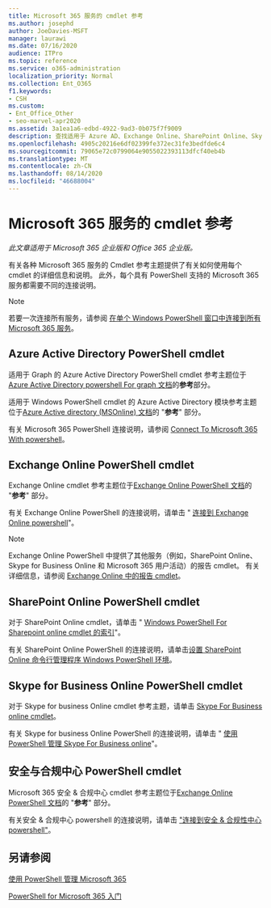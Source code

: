 ```yaml
---
title: Microsoft 365 服务的 cmdlet 参考
ms.author: josephd
author: JoeDavies-MSFT
manager: laurawi
ms.date: 07/16/2020
audience: ITPro
ms.topic: reference
ms.service: o365-administration
localization_priority: Normal
ms.collection: Ent_O365
f1.keywords:
- CSH
ms.custom:
- Ent_Office_Other
- seo-marvel-apr2020
ms.assetid: 3a1ea1a6-edbd-4922-9ad3-0b075f7f9009
description: 查找适用于 Azure AD、Exchange Online、SharePoint Online、Skype for Business Online 和安全 & 合规性的 Microsoft 365 PowerShell cmdlet 参考主题。
ms.openlocfilehash: 4905c20216e6df02399fe372ec31fe3bedfde6c4
ms.sourcegitcommit: 79065e72c0799064e9055022393113dfcf40eb4b
ms.translationtype: MT
ms.contentlocale: zh-CN
ms.lasthandoff: 08/14/2020
ms.locfileid: "46688004"
---
```

# <a name="cmdlet-references-for-microsoft-365-services"></a>Microsoft 365 服务的 cmdlet 参考

*此文章适用于 Microsoft 365 企业版和 Office 365 企业版。* 

有关各种 Microsoft 365 服务的 Cmdlet 参考主题提供了有关如何使用每个 cmdlet 的详细信息和说明。 此外，每个具有 PowerShell 支持的 Microsoft 365 服务都需要不同的连接说明。
  
> [!NOTE]
> 若要一次连接所有服务，请参阅 [在单个 Windows PowerShell 窗口中连接到所有 Microsoft 365 服务](connect-to-all-microsoft-365-services-in-a-single-windows-powershell-window.md)。 
  
## <a name="azure-active-directory-powershell-cmdlets"></a>Azure Active Directory PowerShell cmdlet

适用于 Graph 的 Azure Active Directory PowerShell cmdlet 参考主题位于[Azure Active Directory powershell For graph 文档](https://docs.microsoft.com/powershell/azure/active-directory/install-adv2?view=azureadps-2.0)的**参考**部分。

适用于 Windows PowerShell cmdlet 的 Azure Active Directory 模块参考主题位于[Azure Active directory (MSOnline) 文档](https://docs.microsoft.com/powershell/azure/active-directory/overview?view=azureadps-1.0)的 "**参考**" 部分。

有关 Microsoft 365 PowerShell 连接说明，请参阅 [Connect To Microsoft 365 With powershell](connect-to-microsoft-365-powershell.md)。
  
## <a name="exchange-online-powershell-cmdlets"></a>Exchange Online PowerShell cmdlet

Exchange Online cmdlet 参考主题位于[Exchange Online PowerShell 文档](https://docs.microsoft.com/powershell/exchange/exchange-online/exchange-online-powershell?view=exchange-ps)的 "**参考**" 部分。
  
有关 Exchange Online PowerShell 的连接说明，请单击 " [连接到 Exchange Online powershell](https://go.microsoft.com/fwlink/p/?LinkId=396554)"。
  
> [!NOTE]
> Exchange Online PowerShell 中提供了其他服务（例如，SharePoint Online、Skype for Business Online 和 Microsoft 365 用户活动）的报告 cmdlet。 有关详细信息，请参阅 [Exchange Online 中的报告 cmdlet](https://go.microsoft.com/fwlink/p/?LinkId=691595)。 
  
## <a name="sharepoint-online-powershell-cmdlets"></a>SharePoint Online PowerShell cmdlet

对于 SharePoint Online cmdlet，请单击 " [Windows PowerShell For Sharepoint online cmdlet 的索引](https://go.microsoft.com/fwlink/p/?LinkId=691476)"。
  
有关 SharePoint Online PowerShell 的连接说明，请单击[设置 SharePoint Online 命令行管理程序 Windows PowerShell 环境](https://go.microsoft.com/fwlink/p/?LinkId=691603)。
  
## <a name="skype-for-business-online-powershell-cmdlets"></a>Skype for Business Online PowerShell cmdlet

对于 Skype for business Online cmdlet 参考主题，请单击 [Skype For Business online cmdlet](https://technet.microsoft.com/library/mt228132.aspx)。
  
有关 Skype for business Online PowerShell 的连接说明，请单击 " [使用 PowerShell 管理 Skype For Business online](manage-skype-for-business-online-with-microsoft-365-powershell.md)"。

## <a name="security-amp-compliance-center-powershell-cmdlets"></a>安全与合规中心 PowerShell cmdlet

Microsoft 365 安全 &amp; 合规中心 cmdlet 参考主题位于[Exchange Online PowerShell 文档](https://docs.microsoft.com/powershell/exchange/exchange-online/exchange-online-powershell?view=exchange-ps)的 "**参考**" 部分。
  
有关安全 &amp; 合规中心 powershell 的连接说明，请单击 ["连接到安全 &amp; 合规性中心 powershell"](https://docs.microsoft.com/powershell/exchange/connect-to-scc-powershell?view=exchange-ps)。


  
## <a name="see-also"></a>另请参阅

[使用 PowerShell 管理 Microsoft 365](manage-microsoft-365-with-microsoft-365-powershell.md)
  
[PowerShell for Microsoft 365 入门](getting-started-with-microsoft-365-powershell.md)

